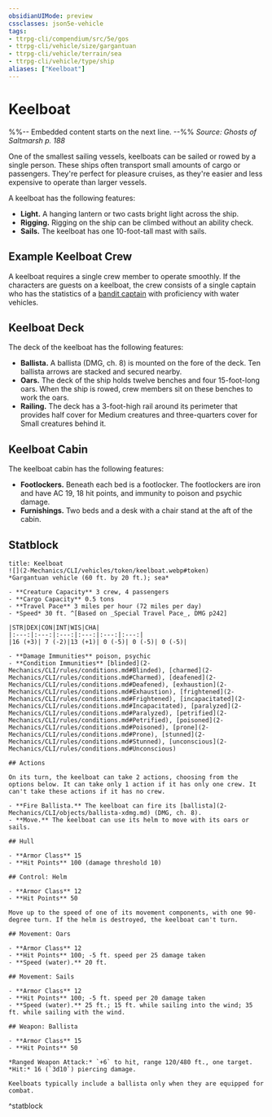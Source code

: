 ```yaml
---
obsidianUIMode: preview
cssclasses: json5e-vehicle
tags:
- ttrpg-cli/compendium/src/5e/gos
- ttrpg-cli/vehicle/size/gargantuan
- ttrpg-cli/vehicle/terrain/sea
- ttrpg-cli/vehicle/type/ship
aliases: ["Keelboat"]
---
```

# Keelboat
%%-- Embedded content starts on the next line. --%%
*Source: Ghosts of Saltmarsh p. 188*  

One of the smallest sailing vessels, keelboats can be sailed or rowed by a single person. These ships often transport small amounts of cargo or passengers. They're perfect for pleasure cruises, as they're easier and less expensive to operate than larger vessels.

A keelboat has the following features:

- **Light.** A hanging lantern or two casts bright light across the ship.  
- **Rigging.** Rigging on the ship can be climbed without an ability check.  
- **Sails.** The keelboat has one 10-foot-tall mast with sails.  

## Example Keelboat Crew

A keelboat requires a single crew member to operate smoothly. If the characters are guests on a keelboat, the crew consists of a single captain who has the statistics of a [bandit captain](2-Mechanics/CLI/bestiary/humanoid/bandit-captain-xmm.md) with proficiency with water vehicles.

## Keelboat Deck

The deck of the keelboat has the following features:

- **Ballista.** A ballista (DMG, ch. 8) is mounted on the fore of the deck. Ten ballista arrows are stacked and secured nearby.  
- **Oars.** The deck of the ship holds twelve benches and four 15-foot-long oars. When the ship is rowed, crew members sit on these benches to work the oars.  
- **Railing.** The deck has a 3-foot-high rail around its perimeter that provides half cover for Medium creatures and three-quarters cover for Small creatures behind it.  

## Keelboat Cabin

The keelboat cabin has the following features:

- **Footlockers.** Beneath each bed is a footlocker. The footlockers are iron and have AC 19, 18 hit points, and immunity to poison and psychic damage.  
- **Furnishings.** Two beds and a desk with a chair stand at the aft of the cabin.  

## Statblock

```ad-statblock
title: Keelboat
![](2-Mechanics/CLI/vehicles/token/keelboat.webp#token)
*Gargantuan vehicle (60 ft. by 20 ft.); sea*

- **Creature Capacity** 3 crew, 4 passengers
- **Cargo Capacity** 0.5 tons
- **Travel Pace** 3 miles per hour (72 miles per day)
- *Speed* 30 ft. ^[Based on _Special Travel Pace_, DMG p242]

|STR|DEX|CON|INT|WIS|CHA|
|:---:|:---:|:---:|:---:|:---:|:---:|
|16 (+3)| 7 (-2)|13 (+1)| 0 (-5)| 0 (-5)| 0 (-5)|

- **Damage Immunities** poison, psychic
- **Condition Immunities** [blinded](2-Mechanics/CLI/rules/conditions.md#Blinded), [charmed](2-Mechanics/CLI/rules/conditions.md#Charmed), [deafened](2-Mechanics/CLI/rules/conditions.md#Deafened), [exhaustion](2-Mechanics/CLI/rules/conditions.md#Exhaustion), [frightened](2-Mechanics/CLI/rules/conditions.md#Frightened), [incapacitated](2-Mechanics/CLI/rules/conditions.md#Incapacitated), [paralyzed](2-Mechanics/CLI/rules/conditions.md#Paralyzed), [petrified](2-Mechanics/CLI/rules/conditions.md#Petrified), [poisoned](2-Mechanics/CLI/rules/conditions.md#Poisoned), [prone](2-Mechanics/CLI/rules/conditions.md#Prone), [stunned](2-Mechanics/CLI/rules/conditions.md#Stunned), [unconscious](2-Mechanics/CLI/rules/conditions.md#Unconscious)

## Actions

On its turn, the keelboat can take 2 actions, choosing from the options below. It can take only 1 action if it has only one crew. It can't take these actions if it has no crew.

- **Fire Ballista.** The keelboat can fire its [ballista](2-Mechanics/CLI/objects/ballista-xdmg.md) (DMG, ch. 8).  
- **Move.** The keelboat can use its helm to move with its oars or sails.  

## Hull

- **Armor Class** 15
- **Hit Points** 100 (damage threshold 10)

## Control: Helm

- **Armor Class** 12
- **Hit Points** 50

Move up to the speed of one of its movement components, with one 90-degree turn. If the helm is destroyed, the keelboat can't turn.

## Movement: Oars

- **Armor Class** 12
- **Hit Points** 100; -5 ft. speed per 25 damage taken
- **Speed (water).** 20 ft.

## Movement: Sails

- **Armor Class** 12
- **Hit Points** 100; -5 ft. speed per 20 damage taken
- **Speed (water).** 25 ft.; 15 ft. while sailing into the wind; 35 ft. while sailing with the wind.

## Weapon: Ballista

- **Armor Class** 15
- **Hit Points** 50

*Ranged Weapon Attack:* `+6` to hit, range 120/480 ft., one target. *Hit:* 16 (`3d10`) piercing damage.

Keelboats typically include a ballista only when they are equipped for combat.
```
^statblock